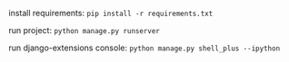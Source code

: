 install requirements: 
`pip install -r requirements.txt`

run project:
`python manage.py runserver`

run django-extensions console: 
`python manage.py shell_plus --ipython`

#####
